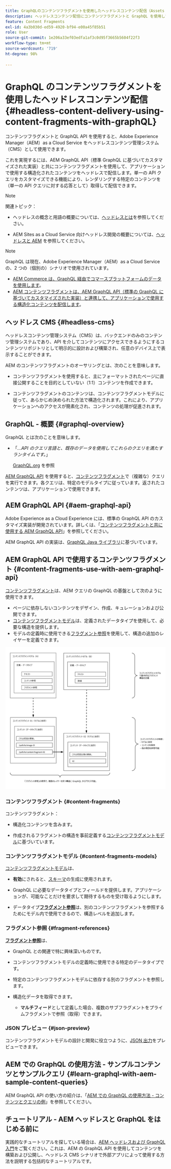 ```yaml
---
title: GraphQLのコンテンツフラグメントを使用したヘッドレスコンテンツ配信（Assets - コンテンツフラグメント）
description: ヘッドレスコンテンツ配信にコンテンツフラグメントと GraphQL を使用して AEM ヘッドレス CMS を実現するための基本的な概念について説明します。
feature: Content Fragments
exl-id: 4a3b030d-ed59-4920-bf94-e00a45f85b51
role: User
source-git-commit: 1e206a33ef03edfa1af3c0d95f3665b5604f22f3
workflow-type: tm+mt
source-wordcount: '719'
ht-degree: 98%

---
```


# GraphQL のコンテンツフラグメントを使用したヘッドレスコンテンツ配信 {#headless-content-delivery-using-content-fragments-with-graphQL}

コンテンツフラグメントと GraphQL API を使用すると、Adobe Experience Manager（AEM）as a Cloud Service をヘッドレスコンテンツ管理システム（CMS）として使用できます。

これを実現するには、AEM GraphQL API（標準 GraphQL に基づいてカスタマイズされた実装）と共にコンテンツフラグメントを使用して、アプリケーションで使用する構造化されたコンテンツをヘッドレスで配信します。単一の API クエリをカスタマイズできる機能により、レンダリングする特定のコンテンツを（単一の API クエリに対する応答として）取得して配信できます。

>[!NOTE]
>
>関連トピック：
>
>* ヘッドレスの概念と用語の概要については、[ヘッドレスとは](/help/headless/what-is-headless.md)を参照してください。
>
>* AEM Sites as a Cloud Service 向けヘッドレス開発の概要については、[ヘッドレスと AEM](/help/headless/introduction.md) を参照してください。

>[!NOTE]
>
>GraphQL は現在、Adobe Experience Manager（AEM）as a Cloud Service の、2 つの（個別の）シナリオで使用されています。
>
>* [AEM Commerce は、GraphQL 経由でコマースプラットフォームのデータを使用します](/help/commerce-cloud/integrating/magento.md)。
>* [AEM コンテンツフラグメントは、AEM GraphQL API（標準の GraphQL に基づいてカスタマイズされた実装）と連携して、アプリケーションで使用する構造化コンテンツを配信します](/help/headless/graphql-api/content-fragments.md)。

## ヘッドレス CMS {#headless-cms}

ヘッドレスコンテンツ管理システム（CMS）は、バックエンドのみのコンテンツ管理システムであり、API を介してコンテンツにアクセスできるようにするコンテンツリポジトリとして明示的に設計および構築され、任意のデバイス上で表示することができます。

AEM のコンテンツフラグメントのオーサリングとは、次のことを意味します。

* コンテンツフラグメントを使用すると、主にフォーマットされたページに直接公開することを目的としていない（1:1）コンテンツを作成できます。

* コンテンツフラグメントのコンテンツは、コンテンツフラグメントモデルに従って、あらかじめ決められた方法で構造化されます。これにより、アプリケーションへのアクセスが簡素化され、コンテンツの処理が促進されます。

## GraphQL - 概要 {#graphql-overview}

GraphQL とは次のことを意味します。

* 「*...API のクエリ言語と、既存のデータを使用してこれらのクエリを満たすランタイムです。*」

  [GraphQL.org](https://graphql.org) を参照

[AEM GraphQL API](#aem-graphql-api) を使用すると、[コンテンツフラグメント](/help/assets/content-fragments/content-fragments.md)で（複雑な）クエリを実行できます。各クエリは、特定のモデルタイプに従っています。返されたコンテンツは、アプリケーションで使用できます。

## AEM GraphQL API {#aem-graphql-api}

Adobe Experience as a Cloud Experience には、標準の GraphQL API のカスタマイズ実装が開発されています。詳しくは、「[コンテンツフラグメントと共に使用する AEM GraphQL API](/help/headless/graphql-api/content-fragments.md)」を参照してください。

AEM GraphQL API の実装は、[GraphQL Java ライブラリ](https://graphql.org/code/#java)に基づいています。

## AEM GraphQL API で使用するコンテンツフラグメント {#content-fragments-use-with-aem-graphql-api}

[コンテンツフラグメント](#content-fragments)は、AEM クエリの GraphQL の基盤として次のように使用できます。

* ページに依存しないコンテンツをデザイン、作成、キュレーションおよび公開できます。
* [コンテンツフラグメントモデル](#content-fragments-models)は、定義されたデータタイプを使用して、必要な構造を提供します。
* モデルの定義時に使用できる[フラグメント参照](#fragment-references)を使用して、構造の追加のレイヤーを定義できます。

![GraphQL と共に使用するコンテンツフラグメント](assets/cfm-nested-01.png " GraphQL と共に使用するコンテンツフラグメント")

### コンテンツフラグメント {#content-fragments}

コンテンツフラグメント：

* 構造化コンテンツを含みます。

* 作成されるフラグメントの構造を事前定義する[コンテンツフラグメントモデル](#content-fragments-models)に基づいています。

### コンテンツフラグメントモデル {#content-fragments-models}

[コンテンツフラグメントモデル](/help/assets/content-fragments/content-fragments-models.md)は、

* **有効**&#x200B;にされると、[スキーマ](https://graphql.org/learn/schema/)の生成に使用されます。

* GraphQL に必要なデータタイプとフィールドを提供します。アプリケーションが、可能なことだけを要求して期待するものを受け取るようにします。

* データタイプ&#x200B;**[フラグメント参照](#fragment-references)**&#x200B;は、別のコンテンツフラグメントを参照するためにモデル内で使用できるので、構造レベルを追加します。

### フラグメント参照 {#fragment-references}

**[フラグメント参照](/help/assets/content-fragments/content-fragments-models.md#fragment-reference-nested-fragments)**&#x200B;は、

* GraphQL との関連で特に興味深いものです。

* コンテンツフラグメントモデルの定義時に使用できる特定のデータタイプです。

* 特定のコンテンツフラグメントモデルに依存する別のフラグメントを参照します。

* 構造化データを取得できます。

   * **マルチフィード**&#x200B;として定義した場合、複数のサブフラグメントをプライムフラグメントで参照（取得）できます。

### JSON プレビュー {#json-preview}

コンテンツフラグメントモデルの設計と開発に役立つように、[JSON 出力](/help/assets/content-fragments/content-fragments-json-preview.md)をプレビューできます。

## AEM での GraphQL の使用方法 - サンプルコンテンツとサンプルクエリ {#learn-graphql-with-aem-sample-content-queries}

AEM GraphQL API の使い方の紹介は、「[AEM での GraphQL の使用方法 - コンテンツとクエリの例](/help/headless/graphql-api/sample-queries.md)」を参照してください。

## チュートリアル - AEM ヘッドレスと GraphQL をはじめる前に

実践的なチュートリアルを探している場合は、[AEM ヘッドレスおよび GraphQL 入門](https://experienceleague.adobe.com/docs/experience-manager-learn/getting-started-with-aem-headless/graphql/overview.html?lang=ja)をご覧ください。これは、AEM の GraphQL API を使用してコンテンツを構築および公開し、ヘッドレス CMS シナリオで外部アプリによって使用する方法を説明する包括的なチュートリアルです。
